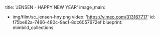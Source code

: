 title: 'JENSEN - HAPPY NEW YEAR'
image_main:
  - img/film/sc_jensen-hny.png
video: 'https://vimeo.com/313167717'
id: f75be62a-7466-480c-9ac1-8dc6057672ef
blueprint: mimbild_collections
